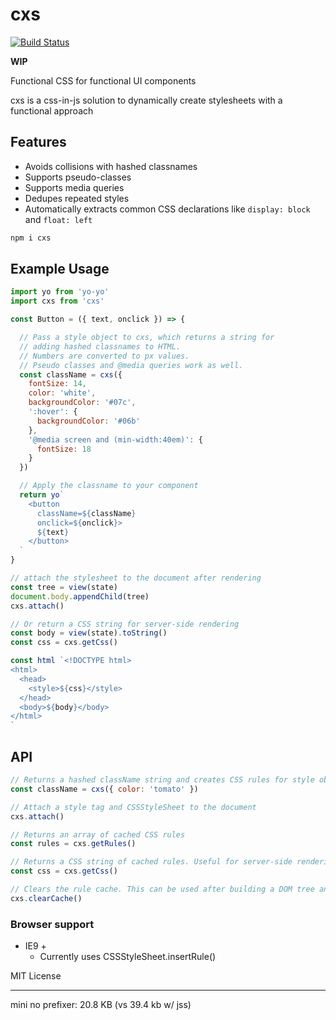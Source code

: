 
# cxs

[![Build Status](https://travis-ci.org/jxnblk/cxs.svg?branch=master)](https://travis-ci.org/jxnblk/cxs)

**WIP**

Functional CSS for functional UI components

cxs is a css-in-js solution to dynamically create stylesheets with a functional approach

## Features
- Avoids collisions with hashed classnames
- Supports pseudo-classes
- Supports media queries
- Dedupes repeated styles
- Automatically extracts common CSS declarations like `display: block` and `float: left`


```sh
npm i cxs
```

## Example Usage

```js
import yo from 'yo-yo'
import cxs from 'cxs'

const Button = ({ text, onclick }) => {

  // Pass a style object to cxs, which returns a string for
  // adding hashed classnames to HTML.
  // Numbers are converted to px values.
  // Pseudo classes and @media queries work as well.
  const className = cxs({
    fontSize: 14,
    color: 'white',
    backgroundColor: '#07c',
    ':hover': {
      backgroundColor: '#06b'
    },
    '@media screen and (min-width:40em)': {
      fontSize: 18
    }
  })

  // Apply the classname to your component
  return yo`
    <button
      className=${className}
      onclick=${onclick}>
      ${text}
    </button>
  `
}
```

```js
// attach the stylesheet to the document after rendering
const tree = view(state)
document.body.appendChild(tree)
cxs.attach()
```

```js
// Or return a CSS string for server-side rendering
const body = view(state).toString()
const css = cxs.getCss()

const html `<!DOCTYPE html>
<html>
  <head>
    <style>${css}</style>
  </head>
  <body>${body}</body>
</html>
`
```

## API

```js
// Returns a hashed className string and creates CSS rules for style objects
const className = cxs({ color: 'tomato' })

// Attach a style tag and CSSStyleSheet to the document
cxs.attach()

// Returns an array of cached CSS rules
const rules = cxs.getRules()

// Returns a CSS string of cached rules. Useful for server-side rendering
const css = cxs.getCss()

// Clears the rule cache. This can be used after building a DOM tree and attaching styles
cxs.clearCache()
```

### Browser support

- IE9 +
  - Currently uses CSSStyleSheet.insertRule()

MIT License


---

mini no prefixer: 20.8 KB (vs 39.4 kb w/ jss)

